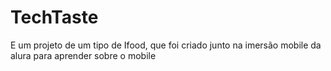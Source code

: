 # TechTaste
E um projeto de um tipo de Ifood, que foi criado junto na imersão mobile da alura para aprender sobre o mobile
